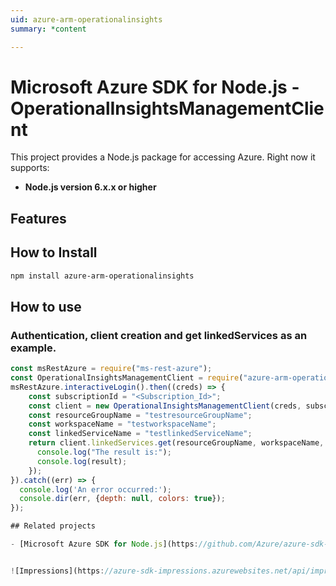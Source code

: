```yaml
---
uid: azure-arm-operationalinsights
summary: *content

---
```

# Microsoft Azure SDK for Node.js - OperationalInsightsManagementClient
This project provides a Node.js package for accessing Azure. Right now it supports:
- **Node.js version 6.x.x or higher**

## Features


## How to Install

```bash
npm install azure-arm-operationalinsights
```

## How to use

### Authentication, client creation and get linkedServices as an example.

```javascript
const msRestAzure = require("ms-rest-azure");
const OperationalInsightsManagementClient = require("azure-arm-operationalinsights");
msRestAzure.interactiveLogin().then((creds) => {
    const subscriptionId = "<Subscription_Id>";
    const client = new OperationalInsightsManagementClient(creds, subscriptionId);
    const resourceGroupName = "testresourceGroupName";
    const workspaceName = "testworkspaceName";
    const linkedServiceName = "testlinkedServiceName";
    return client.linkedServices.get(resourceGroupName, workspaceName, linkedServiceName).then((result) => {
      console.log("The result is:");
      console.log(result);
    });
}).catch((err) => {
  console.log('An error occurred:');
  console.dir(err, {depth: null, colors: true});
});

## Related projects

- [Microsoft Azure SDK for Node.js](https://github.com/Azure/azure-sdk-for-node)


![Impressions](https://azure-sdk-impressions.azurewebsites.net/api/impressions/azure-sdk-for-node%2Flib%2Fservices%2FoperationalInsightsManagement%2FREADME.png)
